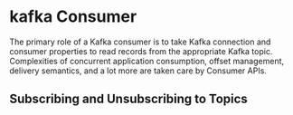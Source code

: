 # kafka Consumer
The primary role of a Kafka consumer is to take Kafka connection and consumer properties to read records from the appropriate Kafka topic. Complexities of concurrent application consumption, offset management, delivery semantics, and a lot more are taken care by Consumer APIs.

## Subscribing and Unsubscribing to Topics
<!--stackedit_data:
eyJoaXN0b3J5IjpbMjExNzgxMjg4MSwxNTA1MjcwMjk2LC0xOT
Y4NjcxNzMsLTYzNzMzNjAwNiwtODIyODE4MjQwLC0yMDczMzU0
Njc4LDEyNTc5MTM3NjgsLTczNDI2MzE5MywxNzE3MjE5Nzc0LC
05Mzk3MzYxNTgsLTEwMDk2NDUwMTMsLTc5MjA5ODkwMiwtMTYx
NjYyODgxNiwtMTAyODA2MjkyNSwxODAzMzU0NTI2LC00MjY3NT
k2ODMsLTEyNTcxMDEwMzUsMTYzODkyMzkwMywtMTU4OTc4NjUx
OCw2MTEwMDkzNjNdfQ==
-->